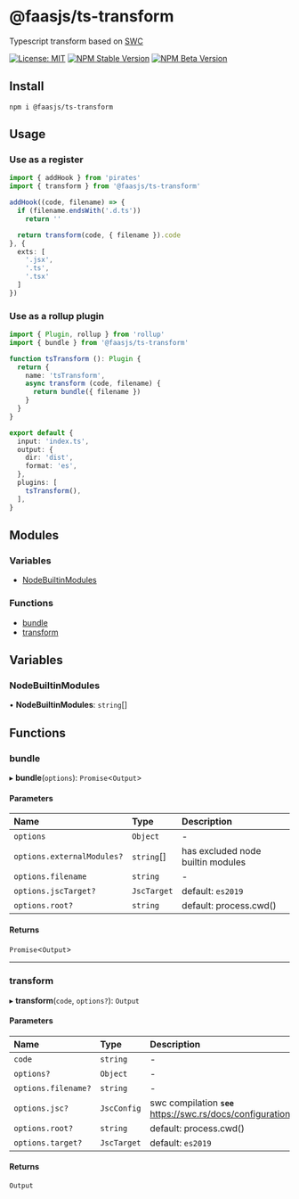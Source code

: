 # @faasjs/ts-transform

Typescript transform based on [SWC](https://swc.rs/)

[![License: MIT](https://img.shields.io/npm/l/@faasjs/ts-transform.svg)](https://github.com/faasjs/faasjs/blob/main/packages/faasjs/ts-transform/LICENSE)
[![NPM Stable Version](https://img.shields.io/npm/v/@faasjs/ts-transform/stable.svg)](https://www.npmjs.com/package/@faasjs/ts-transform)
[![NPM Beta Version](https://img.shields.io/npm/v/@faasjs/ts-transform/beta.svg)](https://www.npmjs.com/package/@faasjs/ts-transform)

## Install

    npm i @faasjs/ts-transform

## Usage

### Use as a register

```ts
import { addHook } from 'pirates'
import { transform } from '@faasjs/ts-transform'

addHook((code, filename) => {
  if (filename.endsWith('.d.ts'))
    return ''

  return transform(code, { filename }).code
}, {
  exts: [
    '.jsx',
    '.ts',
    '.tsx'
  ]
})
```

### Use as a rollup plugin

```ts
import { Plugin, rollup } from 'rollup'
import { bundle } from '@faasjs/ts-transform'

function tsTransform (): Plugin {
  return {
    name: 'tsTransform',
    async transform (code, filename) {
      return bundle({ filename })
    }
  }
}

export default {
  input: 'index.ts',
  output: {
    dir: 'dist',
    format: 'es',
  },
  plugins: [
    tsTransform(),
  ],
}
```

## Modules

### Variables

- [NodeBuiltinModules](modules.md#nodebuiltinmodules)

### Functions

- [bundle](modules.md#bundle)
- [transform](modules.md#transform)

## Variables

### NodeBuiltinModules

• **NodeBuiltinModules**: `string`[]

## Functions

### bundle

▸ **bundle**(`options`): `Promise`<`Output`\>

#### Parameters

| Name | Type | Description |
| :------ | :------ | :------ |
| `options` | `Object` | - |
| `options.externalModules?` | `string`[] | has excluded node builtin modules |
| `options.filename` | `string` | - |
| `options.jscTarget?` | `JscTarget` | default: `es2019` |
| `options.root?` | `string` | default: process.cwd() |

#### Returns

`Promise`<`Output`\>

___

### transform

▸ **transform**(`code`, `options?`): `Output`

#### Parameters

| Name | Type | Description |
| :------ | :------ | :------ |
| `code` | `string` | - |
| `options?` | `Object` | - |
| `options.filename?` | `string` | - |
| `options.jsc?` | `JscConfig` | swc compilation  **`see`** https://swc.rs/docs/configuration/compilation |
| `options.root?` | `string` | default: process.cwd() |
| `options.target?` | `JscTarget` | default: `es2019` |

#### Returns

`Output`
